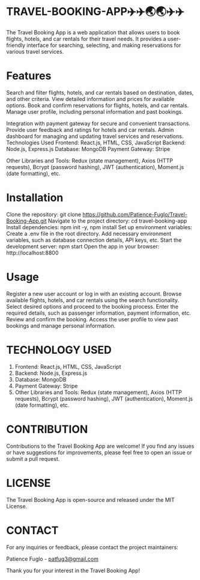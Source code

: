 # TRAVEL-BOOKING-APP✈️✈️🌏🌏✈️✈️

The Travel Booking App is a web application that allows users to book flights, hotels, and car rentals for their travel needs. It provides a user-friendly interface for searching, selecting, and making reservations for various travel services.

# Features

Search and filter flights, hotels, and car rentals based on destination, dates, and other criteria.
View detailed information and prices for available options.
Book and confirm reservations for flights, hotels, and car rentals.
Manage user profile, including personal information and past bookings.

Integration with payment gateway for secure and convenient transactions.
Provide user feedback and ratings for hotels and car rentals.
Admin dashboard for managing and updating travel services and reservations.
Technologies Used
Frontend: React.js, HTML, CSS, JavaScript
Backend: Node.js, Express.js
Database: MongoDB
Payment Gateway: Stripe

Other Libraries and Tools: Redux (state management), Axios (HTTP requests), Bcrypt (password hashing), JWT (authentication), Moment.js (date formatting), etc.

# Installation

Clone the repository: git clone https://github.com/Patience-Fuglo/Travel-Booking-App.git
Navigate to the project directory: cd travel-booking-app
Install dependencies: npm init -y, npm install
Set up environment variables:
Create a .env file in the root directory.
Add necessary environment variables, such as database connection details, API keys, etc.
Start the development server: npm start
Open the app in your browser: http://localhost:8800

# Usage

Register a new user account or log in with an existing account.
Browse available flights, hotels, and car rentals using the search functionality.
Select desired options and proceed to the booking process.
Enter the required details, such as passenger information, payment information, etc.
Review and confirm the booking.
Access the user profile to view past bookings and manage personal information.

# TECHNOLOGY USED

1. Frontend: React.js, HTML, CSS, JavaScript
2. Backend: Node.js, Express.js
3. Database: MongoDB
4. Payment Gateway: Stripe
5. Other Libraries and Tools: Redux (state management), Axios (HTTP requests), Bcrypt (password hashing), JWT (authentication), Moment.js (date formatting), etc.

# CONTRIBUTION

Contributions to the Travel Booking App are welcome! If you find any issues or have suggestions for improvements, please feel free to open an issue or submit a pull request.

# LICENSE

The Travel Booking App is open-source and released under the MIT License.

# CONTACT

For any inquiries or feedback, please contact the project maintainers:

Patience Fuglo - patfug3@gmail.com

Thank you for your interest in the Travel Booking App!

